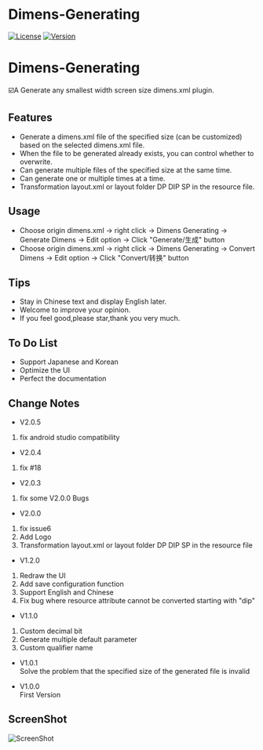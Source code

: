 
Dimens-Generating
=================
[![License][license-img]][license]
[![Version][version-img]][plugin]
 
# Dimens-Generating
:ballot_box_with_check:A Generate any smallest width screen size dimens.xml plugin.
## Features
* Generate a dimens.xml file of the specified size (can be customized) based on the selected dimens.xml file.
* When the file to be generated already exists, you can control whether to overwrite.
* Can generate multiple files of the specified size at the same time.
* Can generate one or multiple times at a time.
* Transformation layout.xml or layout folder DP DIP SP in the resource file.

## Usage
* Choose origin dimens.xml -> right click -> Dimens Generating -> Generate Dimens -> Edit option -> Click "Generate/生成" button
* Choose origin dimens.xml -> right click -> Dimens Generating -> Convert Dimens -> Edit option -> Click "Convert/转换" button

## Tips
* Stay in Chinese text and display English later.
* Welcome to improve your opinion.
* If you feel good,please star,thank you very much.

## To Do List
* Support Japanese and Korean
* Optimize the UI
* Perfect the documentation

## Change Notes
* V2.0.5
1. fix android studio compatibility

* V2.0.4
1. fix #18

* V2.0.3
1. fix some V2.0.0 Bugs

* V2.0.0 
1. fix issue6 
2. Add Logo  
3. Transformation layout.xml or layout folder DP DIP SP in the resource file</li>

* V1.2.0 
1. Redraw the UI 
2. Add save configuration function  
3. Support English and Chinese 
4. Fix bug where resource attribute cannot be converted starting with "dip"</li>

* V1.1.0  
1. Custom decimal bit  
2. Generate multiple default parameter   
3. Custom qualifier name  
* V1.0.1   
Solve the problem that the specified size of the generated file is invalid

* V1.0.0    
First Version

## ScreenShot
![ScreenShot](https://plugins.jetbrains.com/files/11290/screenshot_19610.png)

[license-img]: https://img.shields.io/badge/License-MIT-green.svg
[license]: https://github.com/Wenlong-Guo/Dimens-Generating/blob/master/LICENSE
[version-img]:https://img.shields.io/badge/Jetbrains%20Plugins-V2.0.5-blue.svg
[plugin]: https://plugins.jetbrains.com/plugin/11290

